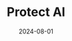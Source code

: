 ---  
layout: startup_page  
title: "Protect AI"  
id: "protectai.com"  
permalink: "/protectaiprotectai.com08012024/"  
website: "https://www.protectai.com"  
funding_round: "Series B"  
funding_amount: "$60M"  
investors: "Evolution Equity Partners, 01 Advisors, StepStone Group, Samsung, Acrew Capital, boldstart ventures, Knollwood Capital, Pelion Ventures, Salesforce Ventures"  
about: "Protect AI provides comprehensive AI Security Posture Management (AI-SPM) solutions to secure artificial intelligence and machine learning systems. Their platform offers end-to-end visibility, remediation, and governance, protecting against various security threats and vulnerabilities throughout the AI lifecycle. This includes solutions for traditional ML models, LLMs, and AI supply chains."  
markets: "AI, Cybersecurity, Machine Learning, Software"  
hq: "Seattle, Washington, United States"  
founded_year: "2022"  
linkedin: "https://www.linkedin.com/company/protect-ai"  
twitter: "https://x.com/protectaicorp"  
instagram: ""  
facebook: ""  
crunchbase: "https://www.crunchbase.com/organization/protect-ai"  
pitchbook: "https://pitchbook.com/profiles/company/516145-60"  

date_display: "01-Aug-2024"  
date: "2024-08-01"

# SEO Optimization  
meta_title: "Protect AI - Series B Funding ($60M)"  
meta_description: "Protect AI, Protect AI provides comprehensive AI Security Posture Management (AI-SPM) solutions to secure artificial intelligence and machine learning systems. Th..."  
meta_keywords: "Protect AI, AI, Cybersecurity, Machine Learning, Software, Series B funding"  
canonical_url: "https://startup.projectstartups.com/protectaiprotectai.com08012024/"  
---